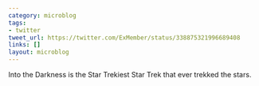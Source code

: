 ```yaml
---
category: microblog
tags:
- twitter
tweet_url: https://twitter.com/ExMember/status/338875321996689408
links: []
layout: microblog
---
```

Into the Darkness is the Star Trekiest Star Trek that ever trekked the stars.
